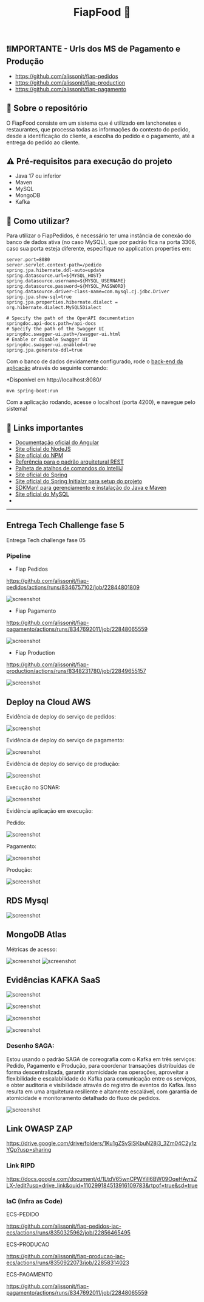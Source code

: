 <br>
<h1 align="center">
FiapFood 🍟
</h1>
<br>

## ❗IMPORTANTE - Urls dos MS de Pagamento e Produção

- https://github.com/alissonit/fiap-pedidos
- https://github.com/alissonit/fiap-production
- https://github.com/alissonit/fiap-pagamento

## 💬 Sobre o repositório

O FiapFood consiste em um sistema que é utilizado em lanchonetes e restaurantes, que processa todas as informações do contexto do pedido, desde a identificação do cliente, a escolha do pedido e o pagamento, até a entrega do pedido ao cliente.

## ⚠ Pré-requisitos para execução do projeto

* Java 17 ou inferior
* Maven
* MySQL
* MongoDB
* Kafka

## 📌 Como utilizar?

Para utilizar o FiapPedidos, é necessário ter uma instância de conexão do banco de dados ativa (no caso MySQL), que por padrão fica na porta 3306, caso sua porta esteja diferente, especifique no application.properties em:

```
server.port=8080
server.servlet.context-path=/pedido
spring.jpa.hibernate.ddl-auto=update
spring.datasource.url=${MYSQL_HOST}
spring.datasource.username=${MYSQL_USERNAME}
spring.datasource.password=${MYSQL_PASSWORD}
spring.datasource.driver-class-name=com.mysql.cj.jdbc.Driver
spring.jpa.show-sql=true
spring.jpa.properties.hibernate.dialect = org.hibernate.dialect.MySQL5Dialect

# Specify the path of the OpenAPI documentation
springdoc.api-docs.path=/api-docs
# Specify the path of the Swagger UI
springdoc.swagger-ui.path=/swagger-ui.html
# Enable or disable Swagger UI
springdoc.swagger-ui.enabled=true 
spring.jpa.generate-ddl=true
```

Com o banco de dados devidamente configurado, rode o [back-end da aplicação](https://github.com/wienerdev/sds) através do seguinte comando:

*Disponível em http://localhost:8080/

```
mvn spring-boot:run 
```

Com a aplicação rodando, acesse o localhost (porta 4200), e navegue pelo sistema!

## 🧠 Links importantes

* [Documentação oficial do Angular](https://angular.io/)
* [Site oficial do NodeJS](https://nodejs.org/en/)
* [Site oficial do NPM](https://www.npmjs.com/)
* [Referência para o padrão arquitetural REST](https://restfulapi.net/)
* [Palheta de atalhos de comandos do IntelliJ](https://resources.jetbrains.com/storage/products/intellij-idea/docs/IntelliJIDEA_ReferenceCard.pdf)
* [Site oficial do Spring](https://spring.io/)
* [Site oficial do Spring Initialzr para setup do projeto](https://start.spring.io/)
* [SDKMan! para gerenciamento e instalação do Java e Maven](https://sdkman.io/)
* [Site oficial do MySQL](https://www.mysql.com/)
* 


---

## Entrega Tech Challenge fase 5

Entrega Tech challenge fase 05

### Pipeline

- Fiap Pedidos

https://github.com/alissonit/fiap-pedidos/actions/runs/8346757102/job/22844801809

![screenshot](/images/pipe_pedidos.png)

- Fiap Pagamento

https://github.com/alissonit/fiap-pagamento/actions/runs/8347692011/job/22848065559

![screenshot](/images/pipe_pagamento.png)

- Fiap Production

https://github.com/alissonit/fiap-production/actions/runs/8348231780/job/22849655157

![screenshot](/images/pipe_production.png)

## Deploy na Cloud AWS

Evidência de deploy do serviço de pedidos:

![screenshot](/images/deploy_pedidos.png)


Evidência de deploy do serviço de pagamento:

![screenshot](/images/deploy_pagamentos.png)

Evidência de deploy do serviço de produção:

![screenshot](/images/deploy_producao.png)

Execução no SONAR:

![screenshot](/images/sonar.png)

Evidência aplicação em execução:

Pedido:

![screenshot](/images/swagger_pedido.png)

Pagamento:

![screenshot](/images/swagger_pagamento.png)

Produção:

![screenshot](/images/swagger_producao.png)

## RDS Mysql

![screenshot](/images/mysql.png)

## MongoDB Atlas

Métricas de acesso:

![screenshot](/images/mongodb.png)
![screenshot](/images/mongodb_metrics.png)

## Evidências KAFKA SaaS

![screenshot](/images/kafka_orders.png)

![screenshot](/images/kafka_orders_2.png)

![screenshot](/images/kafka_payment.png)

![screenshot](/images/kafka_payment_2.png)

### Desenho SAGA:

Estou usando o padrão SAGA de coreografia com o Kafka em três serviços: Pedido, Pagamento e Produção, para coordenar transações distribuídas de forma descentralizada, garantir atomicidade nas operações, aproveitar a flexibilidade e escalabilidade do Kafka para comunicação entre os serviços, e obter auditoria e visibilidade através do registro de eventos do Kafka. Isso resulta em uma arquitetura resiliente e altamente escalável, com garantia de atomicidade e monitoramento detalhado do fluxo de pedidos.

![screenshot](/images/saga.png)

## Link OWASP ZAP

https://drive.google.com/drive/folders/1Ku1gZSvSISKbuN28j3_3Zm04C2y1zYQp?usp=sharing

### Link RIPD

https://docs.google.com/document/d/1LtdV65wnCPWYilI6BW09OqeHAyrsZLX-/edit?usp=drive_link&ouid=110299184513916109783&rtpof=true&sd=true


### IaC (Infra as Code)

ECS-PEDIDO

https://github.com/alissonit/fiap-pedidos-iac-ecs/actions/runs/8350325962/job/22856465495

ECS-PRODUCAO

https://github.com/alissonit/fiap-producao-iac-ecs/actions/runs/8350922073/job/22858314023

ECS-PAGAMENTO

https://github.com/alissonit/fiap-pagamento/actions/runs/8347692011/job/22848065559






